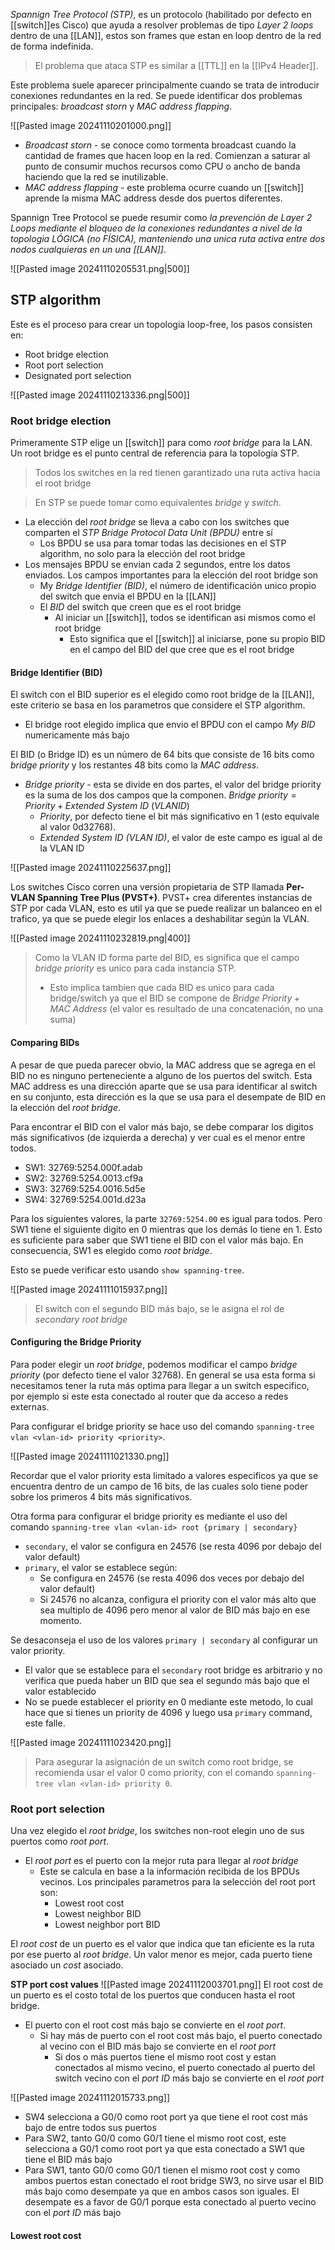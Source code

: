 _Spannign Tree Protocol (STP)_, es un protocolo (habilitado por defecto en [[switch]]es Cisco) que ayuda a resolver problemas de tipo _Layer 2 loops_ dentro de una [[LAN]], estos son frames que estan en loop dentro de la red de forma indefinida. 

> El problema que ataca STP es similar a [[TTL]] en la [[IPv4 Header]]. 

Este problema suele aparecer principalmente cuando se trata de introducir conexiones redundantes en la red. Se puede identificar dos problemas principales: _broadcast storn_ y _MAC address flapping_.

![[Pasted image 20241110201000.png]]

- *Broadcast storn* - se conoce como tormenta broadcast cuando la cantidad de frames que hacen loop en la red. Comienzan a saturar al punto de consumir muchos recursos como CPU o ancho de banda haciendo que la red se inutilizable.
- *MAC address flapping* - este problema ocurre cuando un [[switch]] aprende la misma MAC address desde dos puertos diferentes. 

Spannign Tree Protocol se puede resumir como _la prevención de Layer 2 Loops mediante el bloqueo de la conexiones redundantes  a nivel de  la topologia LÓGICA (no FÍSICA), manteniendo una unica ruta activa entre dos nodos cualquieras en un una [[LAN]]_. 

![[Pasted image 20241110205531.png|500]]

## STP algorithm 
Este es el proceso para crear un topologia loop-free, los pasos consisten en:
- Root bridge election
- Root port selection 
- Designated port selection 

![[Pasted image 20241110213336.png|500]]

### Root bridge election 

Primeramente STP elige un [[switch]] para como _root bridge_ para la LAN. Un root bridge es el punto central de referencia para la topología STP. 

> Todos los switches en la red tienen garantizado una ruta activa hacia el root bridge 

> En STP se puede tomar como equivalentes _bridge_ y _switch_.

- La elección del _root bridge_ se lleva a cabo con los switches que comparten el _STP Bridge Protocol Data Unit (BPDU)_ entre sí
	- Los BPDU se usa para tomar todas las decisiones en el STP algorithm, no solo para la elección del root bridge 
- Los mensajes BPDU se envian cada 2 segundos, entre los datos enviados. Los campos importantes para la elección del root bridge son 
	- My _Bridge Identifier (BID)_, el número de identificación unico propio del switch que envia el BPDU en la [[LAN]]
	- El _BID_ del switch que creen que es el root bridge 
		- Al iniciar un [[switch]], todos se identifican asi mismos como el root bridge
			- Esto significa que el [[switch]] al iniciarse, pone su propio BID en el campo del BID del que cree que es el root bridge

#### Bridge Identifier (BID)
El switch con el BID superior es el elegido como root bridge de la [[LAN]], este criterio se basa en los parametros que considere el STP algorithm. 
- El bridge root elegido implica que envio el BPDU con el campo _My BID_ numericamente más bajo

El BID (o Bridge ID) es un número de 64 bits que consiste de 16 bits como _bridge priority_ y los restantes 48 bits como la _MAC address_.
- _Bridge priority_ - esta se divide en dos partes, el valor del bridge priority es la suma de los dos campos que la componen. $Bridge\ priority=Priority + Extended\ System\ ID\ (VLANID)$
	- _Priority_, por defecto tiene el bit más significativo en 1 (esto equivale al valor 0d32768).
	- _Extended System ID (VLAN ID)_, el valor de este campo es igual al de la VLAN ID 

![[Pasted image 20241110225637.png]]

Los switches Cisco corren una versión propietaria de STP llamada **Per-VLAN Spanning Tree Plus (PVST+)**. PVST+ crea diferentes instancias de STP por cada VLAN, esto es util ya que se puede realizar un balanceo en el trafico, ya que se puede elegir los enlaces a deshabilitar según la VLAN.

![[Pasted image 20241110232819.png|400]]

> Como la VLAN ID forma parte del BID, es significa que el campo _bridge priority_ es unico para cada instancia STP. 
> - Esto implica tambien que cada BID es unico para cada bridge/switch ya que el BID se compone de $Bridge\ Priority + MAC\ Address$ (el valor es resultado de una concatenación, no una suma)


#### Comparing BIDs 
A pesar de que pueda parecer obvio, la MAC address que se agrega en el BID no es ninguno perteneciente a alguno de los puertos del switch. Esta MAC address es una dirección aparte que se usa para identificar al switch en su conjunto, esta dirección es la que se usa para el desempate de BID en la elección del _root bridge_. 

Para encontrar el BID con el valor más bajo, se debe comparar los digitos más significativos (de izquierda a derecha) y ver cual es el menor entre todos. 

- SW1: 32769:5254.000f.adab
- SW2: 32769:5254.0013.cf9a
- SW3: 32769:5254.0016.5d5e
- SW4: 32769:5254.001d.d23a

Para los siguientes valores, la parte `32769:5254.00` es igual para todos. Pero SW1 tiene el siguiente digito en $0$ mientras que los demás lo tiene en $1$. Esto es suficiente para saber que SW1 tiene el BID con el valor más bajo. En consecuencia, SW1 es elegido como _root bridge_.

Esto se puede verificar esto usando `show spanning-tree`. 

![[Pasted image 20241111015937.png]]

> El switch con el segundo BID más bajo, se le asigna el rol de _secondary root bridge_


#### Configuring the Bridge Priority 
Para poder elegir un _root bridge_, podemos modificar el campo _bridge priority_ (por defecto tiene el valor $32768$). En general se usa esta forma si necesitamos tener la ruta más optima para llegar a un switch especifico, por ejemplo si este esta conectado al router que da acceso a redes externas.

Para configurar el bridge priority se hace uso del comando `spanning-tree vlan <vlan-id> priority <priority>`. 

![[Pasted image 20241111021330.png]]

Recordar que el valor priority esta limitado a valores especificos ya que se encuentra dentro de un campo de 16 bits, de las cuales solo tiene poder sobre los primeros 4 bits más significativos. 

Otra forma para configurar el bridge priority es mediante el uso del comando `spanning-tree vlan <vlan-id> root {primary | secondary}`
- `secondary`, el valor se configura en $24576$ (se resta $4096$ por debajo del valor default)
- `primary`, el valor se establece según:
	- Se configura en $24576$ (se resta $4096$ dos veces por debajo del valor default)
	- Si $24576$ no alcanza, configura el priority con el valor más alto que sea multiplo de 4096 pero menor al valor de BID más bajo en ese momento. 

Se desaconseja el uso de los valores `primary | secondary` al configurar un valor priority.
- El valor que se establece para el `secondary` root bridge es arbitrario y no verifica que pueda haber un BID que sea el segundo más bajo que el valor establecido 
- No se puede establecer el priority en $0$ mediante este metodo, lo cual hace que si tienes un priority de $4096$ y luego usa `primary` command, este falle. 

![[Pasted image 20241111023420.png]]
> Para asegurar la asignación de un switch como root bridge, se recomienda usar el valor $0$ como priority, con el comando `spanning-tree vlan <vlan-id> priority 0`. 

### Root port selection
Una vez elegido el _root bridge_, los switches non-root elegin uno de sus puertos como _root port_.
- El _root port_ es el puerto con la mejor ruta para llegar al _root bridge_
	- Este se calcula en base a la información recibida de los BPDUs vecinos. Los principales parametros para la selección del root port son:
		- Lowest root cost 
		- Lowest neighbor BID 
		- Lowest neighbor port BID

El _root cost_ de un puerto es el valor que indica que tan eficiente es la ruta por ese puerto al _root bridge_. Un valor menor es mejor, cada puerto tiene asociado un _cost_ asociado.

**STP port cost values**
![[Pasted image 20241112003701.png]]
El root cost de un puerto es el costo total de los puertos que conducen hasta el root bridge. 
- El puerto con el root cost más bajo se convierte en el _root port_.
	- Si hay más de puerto con el root cost más bajo, el puerto conectado al vecino con el BID más bajo se convierte en el _root port_
		- Si dos o más puertos tiene el mismo root cost y estan conectados al mismo vecino, el puerto conectado al puerto del switch vecino con el _port ID_ más bajo se convierte en el _root port_

![[Pasted image 20241112015733.png]]
- SW4 selecciona a G0/0 como root port ya que tiene el root cost más bajo de entre todos sus puertos 
- Para SW2, tanto G0/0 como G0/1 tiene el mismo root cost, este selecciona a G0/1 como root port ya que esta conectado a SW1 que tiene el BID más bajo
- Para SW1, tanto G0/0 como G0/1 tienen el mismo root cost y como ambos puertos estan conectado el root bridge SW3, no sirve usar el BID más bajo como desempate ya que en ambos casos son iguales. El desempate es a favor de G0/1 porque esta conectado al puerto vecino con el _port ID_ más bajo


#### Lowest root cost 








